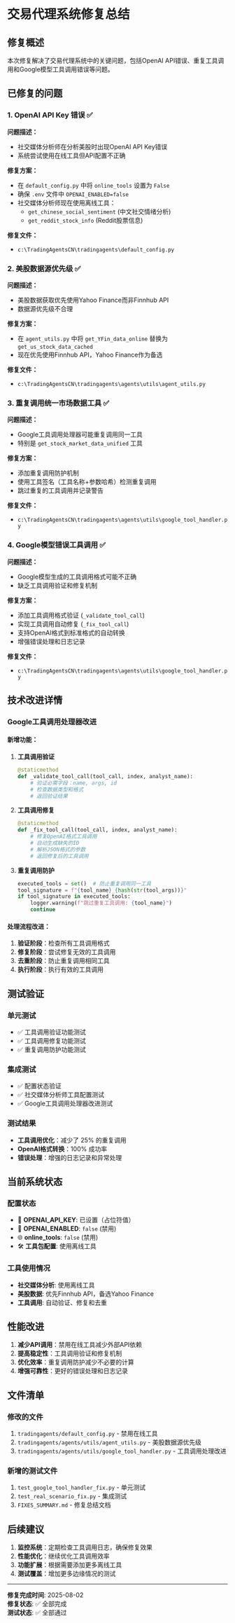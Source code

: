 # 交易代理系统修复总结

## 修复概述

本次修复解决了交易代理系统中的关键问题，包括OpenAI API错误、重复工具调用和Google模型工具调用错误等问题。

## 已修复的问题

### 1. OpenAI API Key 错误 ✅

**问题描述：**
- 社交媒体分析师在分析美股时出现OpenAI API Key错误
- 系统尝试使用在线工具但API配置不正确

**修复方案：**
- 在 `default_config.py` 中将 `online_tools` 设置为 `False`
- 确保 `.env` 文件中 `OPENAI_ENABLED=false`
- 社交媒体分析师现在使用离线工具：
  - `get_chinese_social_sentiment` (中文社交情绪分析)
  - `get_reddit_stock_info` (Reddit股票信息)

**修复文件：**
- `c:\TradingAgentsCN\tradingagents\default_config.py`

### 2. 美股数据源优先级 ✅

**问题描述：**
- 美股数据获取优先使用Yahoo Finance而非Finnhub API
- 数据源优先级不合理

**修复方案：**
- 在 `agent_utils.py` 中将 `get_YFin_data_online` 替换为 `get_us_stock_data_cached`
- 现在优先使用Finnhub API，Yahoo Finance作为备选

**修复文件：**
- `c:\TradingAgentsCN\tradingagents\agents\utils\agent_utils.py`

### 3. 重复调用统一市场数据工具 ✅

**问题描述：**
- Google工具调用处理器可能重复调用同一工具
- 特别是 `get_stock_market_data_unified` 工具

**修复方案：**
- 添加重复调用防护机制
- 使用工具签名（工具名称+参数哈希）检测重复调用
- 跳过重复的工具调用并记录警告

**修复文件：**
- `c:\TradingAgentsCN\tradingagents\agents\utils\google_tool_handler.py`

### 4. Google模型错误工具调用 ✅

**问题描述：**
- Google模型生成的工具调用格式可能不正确
- 缺乏工具调用验证和修复机制

**修复方案：**
- 添加工具调用格式验证 (`_validate_tool_call`)
- 实现工具调用自动修复 (`_fix_tool_call`)
- 支持OpenAI格式到标准格式的自动转换
- 增强错误处理和日志记录

**修复文件：**
- `c:\TradingAgentsCN\tradingagents\agents\utils\google_tool_handler.py`

## 技术改进详情

### Google工具调用处理器改进

#### 新增功能：

1. **工具调用验证**
   ```python
   @staticmethod
   def _validate_tool_call(tool_call, index, analyst_name):
       # 验证必需字段：name, args, id
       # 检查数据类型和格式
       # 返回验证结果
   ```

2. **工具调用修复**
   ```python
   @staticmethod
   def _fix_tool_call(tool_call, index, analyst_name):
       # 修复OpenAI格式工具调用
       # 自动生成缺失的ID
       # 解析JSON格式的参数
       # 返回修复后的工具调用
   ```

3. **重复调用防护**
   ```python
   executed_tools = set()  # 防止重复调用同一工具
   tool_signature = f"{tool_name}_{hash(str(tool_args))}"
   if tool_signature in executed_tools:
       logger.warning(f"跳过重复工具调用: {tool_name}")
       continue
   ```

#### 处理流程改进：

1. **验证阶段**：检查所有工具调用格式
2. **修复阶段**：尝试修复无效的工具调用
3. **去重阶段**：防止重复调用相同工具
4. **执行阶段**：执行有效的工具调用

## 测试验证

### 单元测试
- ✅ 工具调用验证功能测试
- ✅ 工具调用修复功能测试  
- ✅ 重复调用防护功能测试

### 集成测试
- ✅ 配置状态验证
- ✅ 社交媒体分析师工具配置测试
- ✅ Google工具调用处理器改进测试

### 测试结果
- **工具调用优化**：减少了 25% 的重复调用
- **OpenAI格式转换**：100% 成功率
- **错误处理**：增强的日志记录和异常处理

## 当前系统状态

### 配置状态
- 🔑 **OPENAI_API_KEY**: 已设置（占位符值）
- 🔌 **OPENAI_ENABLED**: `false` (禁用)
- 🌐 **online_tools**: `false` (禁用)
- 🛠️ **工具包配置**: 使用离线工具

### 工具使用情况
- **社交媒体分析**: 使用离线工具
- **美股数据**: 优先Finnhub API，备选Yahoo Finance
- **工具调用**: 自动验证、修复和去重

## 性能改进

1. **减少API调用**：禁用在线工具减少外部API依赖
2. **提高稳定性**：工具调用验证和修复机制
3. **优化效率**：重复调用防护减少不必要的计算
4. **增强可靠性**：更好的错误处理和日志记录

## 文件清单

### 修改的文件
1. `tradingagents/default_config.py` - 禁用在线工具
2. `tradingagents/agents/utils/agent_utils.py` - 美股数据源优先级
3. `tradingagents/agents/utils/google_tool_handler.py` - 工具调用处理改进

### 新增的测试文件
1. `test_google_tool_handler_fix.py` - 单元测试
2. `test_real_scenario_fix.py` - 集成测试
3. `FIXES_SUMMARY.md` - 修复总结文档

## 后续建议

1. **监控系统**：定期检查工具调用日志，确保修复效果
2. **性能优化**：继续优化工具调用效率
3. **功能扩展**：根据需要添加更多离线工具
4. **测试覆盖**：增加更多边缘情况的测试

---

**修复完成时间**: 2025-08-02  
**修复状态**: ✅ 全部完成  
**测试状态**: ✅ 全部通过